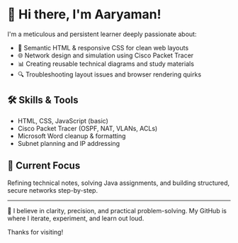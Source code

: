# 👋 Hi there, I'm Aaryaman!

I'm a meticulous and persistent learner deeply passionate about:
- 📐 Semantic HTML & responsive CSS for clean web layouts
- 🌐 Network design and simulation using Cisco Packet Tracer
- 📊 Creating reusable technical diagrams and study materials
- 🔍 Troubleshooting layout issues and browser rendering quirks

## 🛠️ Skills & Tools
- HTML, CSS, JavaScript (basic)
- Cisco Packet Tracer (OSPF, NAT, VLANs, ACLs)
- Microsoft Word cleanup & formatting
- Subnet planning and IP addressing

## 📘 Current Focus
Refining technical notes, solving Java assignments, and building structured, secure networks step-by-step.

---

🧠 I believe in clarity, precision, and practical problem-solving. My GitHub is where I iterate, experiment, and learn out loud.

Thanks for visiting!

<!--
**AaryamanKhatiwada/AaryamanKhatiwada** is a ✨ _special_ ✨ repository because its `README.md` (this file) appears on your GitHub profile.

Here are some ideas to get you started:

- 🔭 I’m currently working on ...
- 🌱 I’m currently learning ...
- 👯 I’m looking to collaborate on ...
- 🤔 I’m looking for help with ...
- 💬 Ask me about ...
- 📫 How to reach me: ...
- 😄 Pronouns: ...
- ⚡ Fun fact: ...
-->
